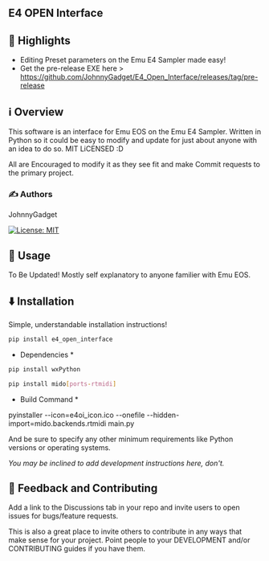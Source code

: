 ## E4 OPEN Interface


## 🌟 Highlights

- Editing Preset parameters on the Emu E4 Sampler made easy!
- Get the pre-release EXE here > https://github.com/JohnnyGadget/E4_Open_Interface/releases/tag/pre-release


## ℹ️ Overview

This software is an interface for Emu EOS on the Emu E4 Sampler. Written in Python so it could be easy to modify and update for just about anyone with an idea to do so. MIT LiCENSED :D


All are Encouraged to modify it as they see fit and make Commit requests to the primary project.


### ✍️ Authors

JohnnyGadget

[![License: MIT](https://cdn.prod.website-files.com/5e0f1144930a8bc8aace526c/65dd9eb5aaca434fac4f1c34_License-MIT-blue.svg)](/LICENSE)


## 🚀 Usage

To Be Updated! 
Mostly self explanatory to anyone familier with Emu EOS.


## ⬇️ Installation

Simple, understandable installation instructions!

```bash
pip install e4_open_interface
```

* Dependencies *
```bash
pip install wxPython
```

```bash
pip install mido[ports-rtmidi]
```

* Build Command *
  
pyinstaller --icon=e4oi_icon.ico --onefile  --hidden-import=mido.backends.rtmidi main.py



And be sure to specify any other minimum requirements like Python versions or operating systems.

*You may be inclined to add development instructions here, don't.*


## 💭 Feedback and Contributing

Add a link to the Discussions tab in your repo and invite users to open issues for bugs/feature requests.

This is also a great place to invite others to contribute in any ways that make sense for your project. Point people to your DEVELOPMENT and/or CONTRIBUTING guides if you have them.
